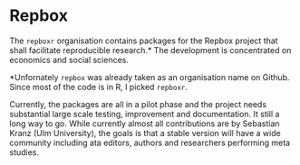 # Repbox

The `repboxr` organisation contains packages for the Repbox project that shall facilitate reproducible research.* The development is concentrated on economics and social sciences.

*Unfornately `repbox` was already taken as an organisation name on Github. Since most of the code is in R, I picked `repboxr`.

Currently, the packages are all in a pilot phase and the project needs substantial large scale testing, improvement and documentation. It still a long way to go. While currently almost all contributions are by Sebastian Kranz (Ulm University), the goals is that a stable version will have a wide community including ata editors, authors and researchers performing meta studies.



